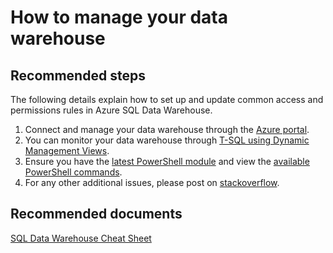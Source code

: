 <properties
	pageTitle="How to manage your data warehouse"
	description="How to manage your data warehouse"
	service="microsoft.sql"
	resource="servers"
	authors="kevinvngo"
	displayOrder="7"
	selfHelpType="resource"
	supportTopicIds="32412135,32412139,32412136,32412138,32412137,32452801"
	resourceTags="datawarehouse"
	productPesIds="15818"
	cloudEnvironments="public"
/>

# How to manage your data warehouse

## **Recommended steps**
The following details explain how to set up and update common access and permissions rules in Azure SQL Data Warehouse.

1. Connect and manage your data warehouse through the [Azure portal](https://docs.microsoft.com/azure/sql-data-warehouse/create-data-warehouse-portal#create-a-data-warehouse).
2. You can monitor your data warehouse through [T-SQL using Dynamic Management Views](https://docs.microsoft.com/azure/sql-data-warehouse/sql-data-warehouse-manage-monitor).
3. Ensure you have the [latest PowerShell module](https://docs.microsoft.com/powershell/azure/install-azurerm-ps?view=azurermps-6.3.0) and view the [available PowerShell commands](https://docs.microsoft.com/powershell/module/azurerm.sql/?view=azurermps-6.3.0#sql).
4. For any other additional issues, please post on [stackoverflow](https://stackoverflow.com/).

## **Recommended documents**
[SQL Data Warehouse Cheat Sheet](https://docs.microsoft.com/azure/sql-data-warehouse/cheat-sheet)
